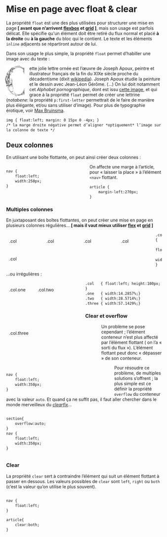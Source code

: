 # Mise en page avec float & clear

La propriété `float` est une des plus utilisées pour structurer une mise en page **\[ avant que n’arrivent [flexbox](/web/pages/ressources/flexbox/) et [grid](/web/pages/ressources/grid/) \]**, mais son usage est parfois délicat. Elle spécifie qu'un élément doit être retiré du flux normal et placé **à la droite** ou **à la gauche** du bloc qui le contient. Le texte et les éléments `inline` adjacents se répartiront autour de lui.

Dans son usage le plus simple, la propriété `float` permet d’habiller une image avec du texte :


<div class="el">
<p><img src="pages--mise-en-page--lettrine-small.gif" alt="C" style="float:left; margin:0 15px 0 -4px;">ette jolie lettre ornée est l’œuvre de Joseph Apoux, peintre et illustrateur français de la fin du XIXe siècle proche du décadentisme (dixit <a href="http://fr.wikipedia.org/wiki/Joseph_Apoux">wikipedia</a>). Joseph Apoux étudie la peinture et le dessin avec Jean-Léon Gérôme. (…) On lui doit notamment cet <em>Alphabet pornographique</em>, dont est issu <a href="pages--mise-en-page--lettrine.png">cette image</a>, et qui grace à la propriété <code>float</code> permet de créer une lettrine (<em>notabene</em>: la propriété <code>p:first-letter</code> permettrait de le faire de manière plus élégante, et/ou sans utiliser d’image). Pour plus de typographie érotique, voir <a href="http://maxb.home.xs4all.nl/erotype.html">Max Bruinsma</a>.</p>
</div>

```
img { float:left; margin: 0 15px 0 -4px; }
/* la marge droite négative permet d’aligner *optiquement* l’image sur la colonne de texte */
```

## Deux colonnes

En utilisant une boîte flottante, on peut ainsi créer deux colonnes :

<section class="el">

<nav class="el" style="float:left; width:250px">

    nav {
        float:left;
        width:250px;
    }

</nav>

<article class="el" style="margin-left:270px; ">

On affecte une marge à l’article, pour « laisser la place » à l’élément `<nav>` flottant.

    article {
        margin-left:270px;
    }

</article>

</section>

### Multiples colonnes

En juxtaposant des boîtes flottantes, on peut créer une mise en page en plusieurs colonnes régulières… **\[ mais il vaut mieux utiliser [flex](/web/pages/ressources/flexbox/) et [grid](/web/pages/ressources/grid/) \]**

<section class="clearfix">

<div class="el col no-padding" style=" padding:20px 10px; float:left; width:20%;">.col</div>

<div class="el col no-padding" style=" padding:20px 10px; float:left; width:20%;">.col</div>

<div class="el col no-padding" style=" padding:20px 10px; float:left; width:20%;">.col</div>

<div class="el col no-padding" style=" padding:20px 10px; float:left; width:20%;">.col</div>

<div class="el col no-padding" style=" padding:20px 10px; float:left; width:20%;">.col</div>

</section>

    .col {
        float:left;
        width:20%;
    }

…ou irrégulières :

<section class="clearfix">

<div class="el col no-padding" style=" padding:20px 10px; height:100px; float:left; width:14.2857%;"> .col.one</div>

<div class="el col no-padding" style=" padding:20px 10px; height:100px; float:left; width:28.5714%;"> .col.two</div>

<div class="el col no-padding" style=" padding:20px 10px; height:100px; float:left; width:57.1429%;"> .col.three</div>

</section>

    .col   { float:left; height:100px; }
    .one   { width:14.2857%;}
    .two   { width:28.5714%;}
    .three { width:57.1429%;}

### Clear et overflow

Un problème se pose cependant ; l’élément conteneur n’est plus affecté par l’élément flottant ( on l’a « sorti du flux »). L’élément flottant peut donc « dépasser » de son conteneur.

<div class="clearfix">

<section class="el">

<nav class="el" style="float:left; width:350px">

    nav {
        float:left;
        width:350px;
    }

</nav>

</section>

</div>

Pour résoudre ce problème, de multiples solutions s’offrent ; la plus simple est ce définir la propriété `overflow` du conteneur avec la valeur `auto`. Et quand ça ne suffit pas, il faut aller chercher dans le monde merveilleux du [_clearfix_](http://stackoverflow.com/questions/211383/which-method-of-clearfix-is-best)…

<section class="el" style="overflow:auto;">

<nav class="el" style="float:left; width:350px">

    section{
        overflow:auto;
    }
    nav {
        float:left;
        width:350px;
    }

</nav>

</section>

### Clear

La propriété `clear` sert à contraindre l’élément qui suit un élément flottant à passer en dessous. Les valeurs possibles de `clear` sont `left`, `right` ou `both` (c’est la valeur qu’on utilise le plus souvent).

<section class="el" style="overflow:auto;">

<nav class="el" style="float:left; ">

    nav {
        float:left;  
    }

</nav>

<article class="el" style="clear:both">

    article{
        clear:both;
    }

</article>

</section>
